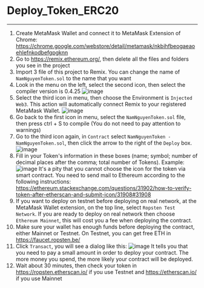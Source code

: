 # Deploy_Token_ERC20
---------------------------------
1. Create MetaMask Wallet and connect it to MetaMask Extension of Chrome: https://chrome.google.com/webstore/detail/metamask/nkbihfbeogaeaoehlefnkodbefgpgknn
2. Go to https://remix.ethereum.org/, then delete all the files and folders you see in the project
3. Import 3 file of this project to Remix. You can change the name of `NamNguyenToken.sol` to the name that you want
4. Look in the menu on the left, select the second icon, then select the compiler version is 0.4.25
![image](https://user-images.githubusercontent.com/38404536/118002780-2860ac80-b372-11eb-8d58-c58a72b26af0.png)
5. Select the third icon in menu, then choose the Environment is `Injected Web3`. This action will automatically connect Remix to your registered MetaMask Wallet.
![image](https://user-images.githubusercontent.com/38404536/118003193-8e4d3400-b372-11eb-9b3e-4b767408fa5e.png)
6. Go back to the first icon in menu, select the `NamNguyenToken.sol` file, then press ctrl + S to compile (You do not need to pay attention to warnings)
7. Go to the third icon again, in `Contract` select `NamNguyenToken - NamNguyenToken.sol`, then click the arrow to the right of the `Deploy` box.
![image](https://user-images.githubusercontent.com/38404536/118003914-306d1c00-b373-11eb-83c7-8266478eaa71.png)
8. Fill in your Token's information in these boxes (name; symbol; number of decimal places after the comma; total number of Tokens). Example:
![image](https://user-images.githubusercontent.com/38404536/118004937-20097100-b374-11eb-9b5c-57e6da81be66.png)
It's a pity that you cannot choose the icon for the token via smart contract. You need to send mail to Ethereum according to the following instructions: https://ethereum.stackexchange.com/questions/31902/how-to-verify-token-after-etherscan-and-submit-icon/31908#31908
9. If you want to deploy on testnet before deploying on real network, at the MetaMask Wallet extension, on the top line, select `Ropsten Test Network`. If you are ready to deploy on real network then choose `Ethereum Mainnet`, this will cost you a fee when deploying the contract.
10. Make sure your wallet has enough funds before deploying the contract, either Mainnet or Testnet. On Testnet, you can get free ETH in https://faucet.ropsten.be/
11. Click `Transact`, you will see a dialog like this:
![image](https://user-images.githubusercontent.com/38404536/118005524-a9b93e80-b374-11eb-89ab-7a85245c7c20.png)
It tells you that you need to pay a small amount in order to deploy your contract. The more money you spend, the more likely your contract will be deployed.
12. Wait about 30 minutes, then check your token in https://ropsten.etherscan.io/ if you use Testnet and https://etherscan.io/ if you use Mainnet
